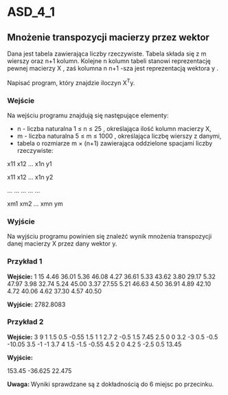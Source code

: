 # ASD_4_1
## Mnożenie transpozycji macierzy przez wektor
Dana jest tabela zawierająca liczby rzeczywiste. Tabela składa się z m wierszy oraz n+1 kolumn. Kolejne n kolumn tabeli stanowi reprezentację pewnej macierzy X , zaś kolumna n n+1 -sza jest reprezentacją wektora y .

Napisać program, który znajdzie iloczyn X<sup>T</sup>y.

### Wejście
Na wejściu programu znajdują się następujące elementy:
<ul>
<li>n - liczba naturalna 1 ≤ n ≤ 25 , określająca ilość kolumn macierzy X,</li>
<li>m - liczba naturalna 5 ≤ m ≤ 1000 , określająca liczbę wierszy z danymi,</li>
<li>tabela o rozmiarze m × (n+1) zawierająca oddzielone spacjami liczby rzeczywiste:</li></ul>

x11 x12 … x1n y1

x11 x12 … x1n y2

… … … … …

xm1 xm2 … xmn ym

### Wyjście
Na wyjściu programu powinien się znaleźć wynik mnożenia transpozycji danej macierzy X przez dany wektor y.

### Przykład 1
**Wejście:**
1
15
4.46 36.01
5.36 46.08
4.27 36.61
5.33 43.62
3.80 29.17
5.32 47.97
3.98 32.74
5.24 45.00
3.37 27.55
5.21 46.63
4.50 36.91
4.89 42.10
4.72 40.06
4.62 37.30
4.57 40.50

**Wyjście:**
2782.8083

### Przykład 2
**Wejście:**
3
9
1 1.5 0.5 -0.55
1.5 1 1 2.7
2 -0.5 1.5 7.45
2.5 0 0 3.2
-3 0.5 -0.5 -10.05
3.5 -1 -1 3.7
4 1.5 -1.5 -0.55
4.5 2 0 4.2
5 -2.5 0.5 13.45

**Wyjście:**

153.45 -36.625 22.475

<strong>Uwaga: </strong>
Wyniki sprawdzane są z dokładnością do 6 miejsc po przecinku.
